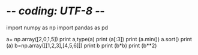 
# -*- coding: UTF-8 -*-

import numpy as np
import pandas as pd

a= np.array([2,0,1,5])
print a,type(a)
print (a[:3])
print (a.min())
a.sort()
print (a)
b=np.array([[1,2,3],[4,5,6]])
print b
print (b*b)
print (b**2)
